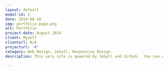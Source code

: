 ```yaml
---
layout: default
modal-id: 2
date: 2014-08-28
img: portfolio-page.png
alt: Portfolio
project-date: August 2014
client: Myself
clienturl: N/A
projecturl: '#'
category: Web Design, Jekyll, Responsive Design
description: This very site is powered by Jekyll and Github.  You can check out the code on <a href="https://github.com/isadoramoura/portfolio" target="_blank">Github</a>.

---
```

